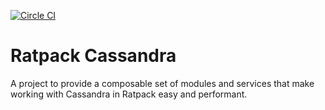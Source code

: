 [![Circle CI](https://circleci.com/gh/SmartThingsOSS/ratpack-cassandra.svg?style=svg)](https://circleci.com/gh/SmartThingsOSS/ratpack-cassandra)
# Ratpack Cassandra 

A project to provide a composable set of modules and services that make working with Cassandra in Ratpack easy and performant. 
